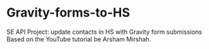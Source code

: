 # Gravity-forms-to-HS
SE API Project: update contacts in HS with Gravity form submissions<br>
Based on the YouTube tutorial be Arsham Mirshah. 
